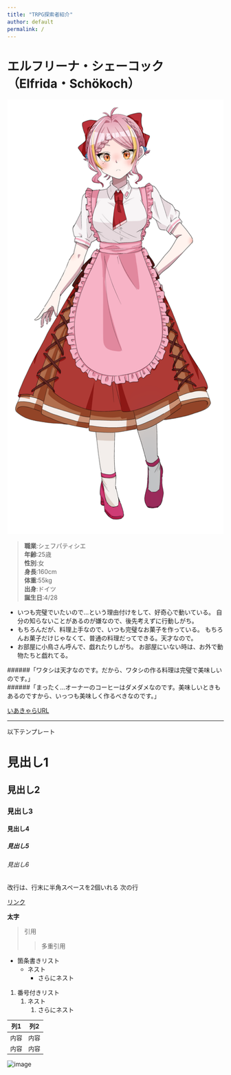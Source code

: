 ```yaml
---
title: "TRPG探索者紹介"
author: default
permalink: /
---
```

# エルフリーナ・シェーコック（Elfrida・Schökoch）  
![image](https://raw.githubusercontent.com/NOAH1125M/GHPages_20240426/main/assets/images/el.png)  
> **職業**:シェフパティシエ  
> **年齢**:25歳  
> **性別**:女  
> **身長**:160cm  
> **体重**:55kg  
> **出身**:ドイツ  
> **誕生日**:4/28

- いつも完璧でいたいので...という理由付けをして、好奇心で動いている。
自分の知らないことがあるのが嫌なので、後先考えずに行動しがち。
- もちろんだが、料理上手なので、いつも完璧なお菓子を作っている。
もちろんお菓子だけじゃなくて、普通の料理だってできる。天才なので。
- お部屋に小鳥さん呼んで、戯れたりしがち。
お部屋にいない時は、お外で動物たちと戯れてる。

######「ワタシは天才なのです。だから、ワタシの作る料理は完璧で美味しいのです。」  
######「まったく...オーナーのコーヒーはダメダメなのです。美味しいときもあるのですから、いっつも美味しく作るべきなのです。」





[いあきゃらURL](https://iachara.com/view/8116989)






---

以下テンプレート

# 見出し1
## 見出し2
### 見出し3
#### 見出し4
##### 見出し5
###### 見出し6

改行は、行末に半角スペースを2個いれる
次の行

[リンク](https://www.google.co.jp/)

**太字**

> 引用
>> 多重引用


- 箇条書きリスト
  - ネスト
    - さらにネスト


1. 番号付きリスト
   1. ネスト
      1. さらにネスト


| 列1  | 列2  |
|-----|-----|
| 内容  | 内容  |
| 内容  | 内容  |

![image](/GHPages_WebSite/assets/images/logo-150.png)
